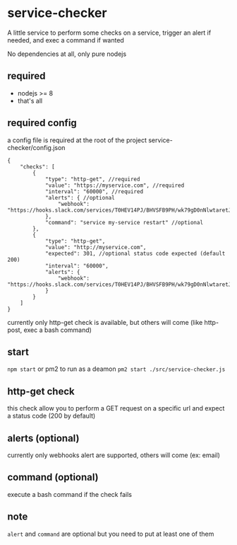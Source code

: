 # service-checker
A little service to perform some checks on a service, trigger an alert if needed, and exec a command if wanted

No dependencies at all, only pure nodejs

## required
- nodejs >= 8
- that's all

## required config
a config file is required at the root of the project service-checker/config.json
```
{
    "checks": [
        {
            "type": "http-get", //required
            "value": "https://myservice.com", //required
            "interval": "60000", //required
            "alerts": { //optional
                "webhook": "https://hooks.slack.com/services/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"
            },
            "command": "service my-service restart" //optional
        },
        {
            "type": "http-get",
            "value": "http://myservice.com",
            "expected": 301, //optional status code expected (default 200)
            "interval": "60000",
            "alerts": {
                "webhook": "https://hooks.slack.com/services/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"
            }
        }
    ]
}

```

currently only http-get check is available, but others will come (like http-post, exec a bash command)

## start 
`npm start` 
or pm2 to run as a deamon `pm2 start ./src/service-checker.js`

## http-get check
this check allow you to perform a GET request on a specific url and expect a status code (200 by default)

## alerts (optional)
currently only webhooks alert are supported, others will come (ex: email)

## command (optional)
execute a bash command if the check fails 

## note
`alert` and `command` are optional but you need to put at least one of them
